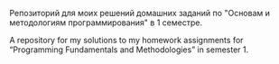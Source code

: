Репозиторий для моих решений домашних заданий по "Основам и методологиям программирования" в 1 семестре.

A repository for my solutions to my homework assignments for “Programming Fundamentals and Methodologies” in semester 1.
